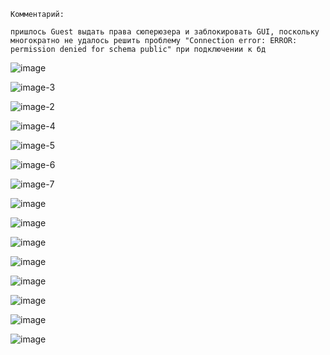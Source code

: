 `Комментарий:`

`пришлось Guest выдать права сюперюзера и заблокировать GUI, поскольку многократно не удалось решить проблему "Connection error: ERROR: permission denied for schema public" при подключении к бд`

![image](https://github.com/user-attachments/assets/0feb2955-45a1-44f0-be87-1d2aa8e5cf57)

![image-3](https://github.com/user-attachments/assets/f49be74f-0d9e-43a4-af89-3573004cc683)

![image-2](https://github.com/user-attachments/assets/5ba8b91e-3cde-44c7-bd2f-e043dfaaba12)

![image-4](https://github.com/user-attachments/assets/eb491d0e-616f-49d3-ab31-a8fc26f30dbc)

![image-5](https://github.com/user-attachments/assets/3267dd5c-ef79-4760-8a85-f04c5976e555)

![image-6](https://github.com/user-attachments/assets/e138976f-9e5d-4d55-a9f9-3950dd6f5b46)

![image-7](https://github.com/user-attachments/assets/92f371d6-4b29-4aa4-8d55-7dbddf3e8641)

![image](https://github.com/user-attachments/assets/91b1772a-62c9-4e6a-b71a-31881e3fe136)

![image](https://github.com/user-attachments/assets/2ce61b4b-c30f-44ea-83b6-7867cfffe69d)

![image](https://github.com/user-attachments/assets/ead866d0-209c-45d5-bcdc-bbc060359d1a)

![image](https://github.com/user-attachments/assets/dc3608a0-7a49-4090-977d-564a1f017f58)

![image](https://github.com/user-attachments/assets/5aad53a6-446a-4227-83f4-0cd6adfc8c80)

![image](https://github.com/user-attachments/assets/679f1b07-8da1-4dc7-9553-fe61a8ac7d43)

![image](https://github.com/user-attachments/assets/6ccb2ce0-6042-4a14-873b-b85c134dd580)

![image](https://github.com/user-attachments/assets/f59c0b50-4ae0-45e6-a9d9-23eaef36990e)
